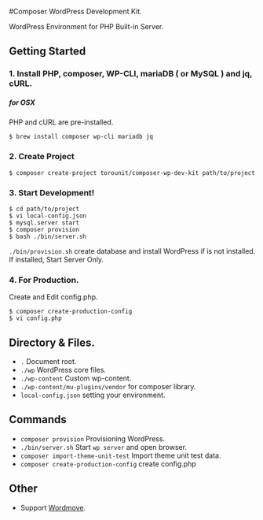#Composer WordPress Development Kit.

WordPress Environment for PHP Built-in Server.

## Getting Started

### 1. Install PHP, composer, WP-CLI, mariaDB ( or MySQL ) and jq, cURL.

##### for OSX

PHP and cURL are pre-installed.

```
$ brew install composer wp-cli mariadb jq 
```


### 2. Create Project

```
$ composer create-project torounit/composer-wp-dev-kit path/to/project
```

### 3. Start Development!

```
$ cd path/to/project
$ vi local-config.json
$ mysql.server start
$ composer provision
$ bash ./bin/server.sh
```

`./bin/provision.sh` create database and install WordPress if is not installed.
If installed, Start Server Only.

### 4. For Production.

Create and Edit config.php.

```
$ composer create-production-config
$ vi config.php
```

## Directory & Files.

+ `.` Document root.
+ `./wp` WordPress core files.
+ `./wp-content` Custom wp-content.
+ `./wp-content/mu-plugins/vendor` for composer library.
+ `local-config.json` setting your environment.

## Commands

* `composer provision` Provisioning WordPress.
* `./bin/server.sh` Start `wp server` and open browser.
* `composer import-theme-unit-test` Import theme unit test data.
* `composer create-production-config` create config.php

## Other

* Support [Wordmove](https://github.com/welaika/wordmove).

